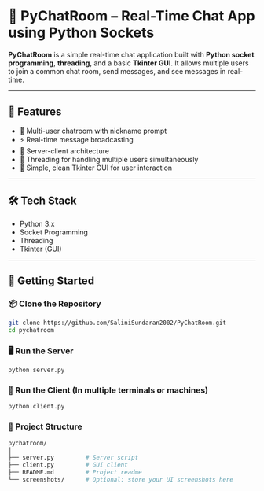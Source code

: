 # 💬 PyChatRoom – Real-Time Chat App using Python Sockets

**PyChatRoom** is a simple real-time chat application built with **Python socket programming**, **threading**, and a basic **Tkinter GUI**. It allows multiple users to join a common chat room, send messages, and see messages in real-time.

---

## 📌 Features

- 🧠 Multi-user chatroom with nickname prompt  
- ⚡ Real-time message broadcasting  
- 🔐 Server-client architecture  
- 🧵 Threading for handling multiple users simultaneously  
- 🎨 Simple, clean Tkinter GUI for user interaction  

---

## 🛠️ Tech Stack

- Python 3.x  
- Socket Programming  
- Threading  
- Tkinter (GUI)

---

## 🚀 Getting Started

### 📦 Clone the Repository

```bash
git clone https://github.com/SaliniSundaran2002/PyChatRoom.git
cd pychatroom
```

### 🖥️ Run the Server
```bash
python server.py
```
### 👥 Run the Client (In multiple terminals or machines)
```bash
python client.py
```
### 📁 Project Structure
```bash
pychatroom/
│
├── server.py         # Server script
├── client.py         # GUI client
├── README.md         # Project readme
└── screenshots/      # Optional: store your UI screenshots here

